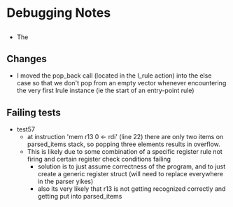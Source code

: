 # Debugging Notes

##
* The 

## Changes
*   I moved the pop_back call (located in the I_rule action) into the else case so that we don't pop from an empty vector whenever encountering the very first Irule instance (ie the start of an entry-point rule)

## Failing tests
* test57
    * at instruction 'mem r13 0 <- rdi' (line 22) there are only two items on parsed_items stack, so popping three elements results in overflow.
    * This is likely due to some combination of a specific register rule not firing and certain register check conditions failing
        * solution is to just assume correctness of the program, and to just create a generic register struct (will need to replace everywhere in the parser yikes)
        * also its very likely that r13 is not getting recognized correctly and getting put into parsed_items